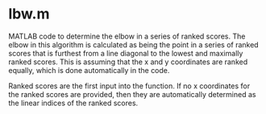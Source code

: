 # lbw.m

MATLAB code to determine the elbow in a series of ranked scores. The elbow in this algorithm is calculated as being the point in a series of ranked scores that is furthest from a line diagonal to the lowest and maximally ranked scores. This is assuming that the x and y coordinates are ranked equally, which is done automatically in the code.

Ranked scores are the first input into the function. If no x coordinates for the ranked scores are provided, then they are automatically determined as the linear indices of the ranked scores.

